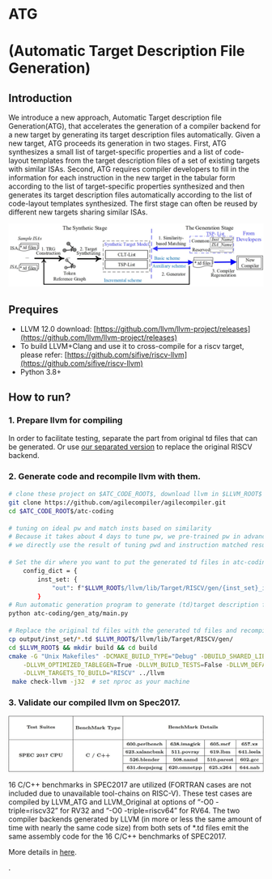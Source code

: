 # ATG
# (Automatic Target Description File Generation)

## Introduction
We introduce a new approach, Automatic Target description file Generation(ATG), that
accelerates the generation of a compiler backend for a new target by generating its target description files automatically.
Given a new target, ATG proceeds its generation in two stages. First, ATG synthesizes a small list of target-specific properties and a
list of code-layout templates from the target description files of a set of existing targets with similar ISAs. Second, ATG
requires compiler developers to fill in the information for each instruction in the new target in the tabular form according to
the list of target-specific properties synthesized and then generates its target description files automatically according to the
list of code-layout templates synthesized. The first stage can often be reused by different new targets sharing similar ISAs.

![](docs/ATG.jpg)

## Prequires
- LLVM 12.0 download: [https://github.com/llvm/llvm-project/releases](https://github.com/llvm/llvm-project/releases)
- To build LLVM+Clang and use it to cross-compile for a riscv target, please refer: [https://github.com/sifive/riscv-llvm](https://github.com/sifive/riscv-llvm)
- Python 3.8+

## How to run?
### 1. Prepare llvm for compiling
In order to facilitate testing, separate the part from original td files that can be generated. Or use [our separated version](https://github.com/agilecompiler/agilecompiler/blob/master/RISCV.rar) to replace the original RISCV backend.

### 2. Generate code and recompile llvm with them.
```bash
# clone these project on $ATC_CODE_ROOT$, download llvm in $LLVM_ROOT$
git clone https://github.com/agilecompiler/agilecompiler.git
cd $ATC_CODE_ROOT$/atc-coding

# tuning on ideal pw and match insts based on similarity 
# Because it takes about 4 days to tune pw, we pre-trained pw in advance. In the project, 
# we directly use the result of tuning pwd and instruction matched results.

# Set the dir where you want to put the generated td files in atc-coding/gen_atg/main.py
    config_dict = {
        inst_set: {
            "out": f"$LLVM_ROOT$/llvm/lib/Target/RISCV/gen/{inst_set}_inst.td"
        } 
# Run automatic generation program to generate (td)target description files.
python atc-coding/gen_atg/main.py

# Replace the original td files with the generated td files and recompile llvm.
cp output/inst_set/*.td $LLVM_ROOT$/llvm/lib/Target/RISCV/gen/
cd $LLVM_ROOT$ && mkdir build && cd build
cmake -G "Unix Makefiles" -DCMAKE_BUILD_TYPE="Debug" -DBUILD_SHARED_LIBS=True -DLLVM_USE_SPLIT_DWARF=True \
    -DLLVM_OPTIMIZED_TABLEGEN=True -DLLVM_BUILD_TESTS=False -DLLVM_DEFAULT_TARGET_TRIPLE="riscv64-unknown-elf" \
    -DLLVM_TARGETS_TO_BUILD="RISCV" ../llvm
 make check-llvm -j32  # set nproc as your machine
```

### 3. Validate our compiled llvm on Spec2017.

![](docs/spec17_benchmarks.jpg)

16 C/C++ benchmarks in SPEC2017 are utilized (FORTRAN cases are not included due to unavailable tool-chains on RISC-V).
These test cases are compiled by LLVM_ATG and LLVM_Original at options of “-O0 -triple=riscv32” for RV32 and
“-O0 -triple=riscv64” for RV64. The two compiler backends generated by LLVM (in more or less the same amount
of time with nearly the same code size) from both sets of *.td files emit the same assembly code for the 16 C/C++ 
benchmarks of SPEC2017.

More details in [here](docs/detail.md).

. 

